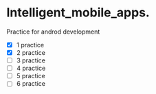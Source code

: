 # Intelligent_mobile_apps.
Practice for androd development

- [x] 1 practice
- [x] 2 practice
- [ ] 3 practice
- [ ] 4 practice
- [ ] 5 practice
- [ ] 6 practice
